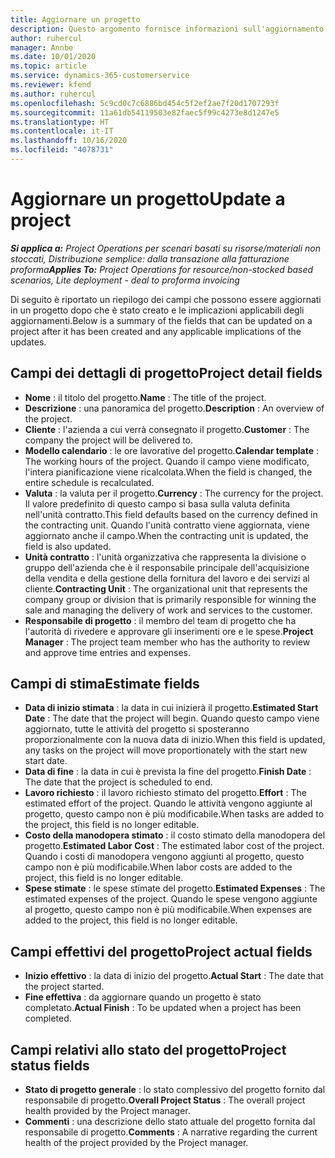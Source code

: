 ```yaml
---
title: Aggiornare un progetto
description: Questo argomento fornisce informazioni sull'aggiornamento di progetti in Project Operations.
author: ruhercul
manager: Annbe
ms.date: 10/01/2020
ms.topic: article
ms.service: dynamics-365-customerservice
ms.reviewer: kfend
ms.author: ruhercul
ms.openlocfilehash: 5c9cd0c7c6886bd454c5f2ef2ae7f20d1707293f
ms.sourcegitcommit: 11a61db54119503e82faec5f99c4273e8d1247e5
ms.translationtype: HT
ms.contentlocale: it-IT
ms.lasthandoff: 10/16/2020
ms.locfileid: "4078731"
---
```

# <a name="update-a-project"></a><span data-ttu-id="4cd3a-103">Aggiornare un progetto</span><span class="sxs-lookup"><span data-stu-id="4cd3a-103">Update a project</span></span>

<span data-ttu-id="4cd3a-104">_**Si applica a:** Project Operations per scenari basati su risorse/materiali non stoccati, Distribuzione semplice: dalla transazione alla fatturazione proforma_</span><span class="sxs-lookup"><span data-stu-id="4cd3a-104">_**Applies To:** Project Operations for resource/non-stocked based scenarios, Lite deployment - deal to proforma invoicing_</span></span>

<span data-ttu-id="4cd3a-105">Di seguito è riportato un riepilogo dei campi che possono essere aggiornati in un progetto dopo che è stato creato e le implicazioni applicabili degli aggiornamenti.</span><span class="sxs-lookup"><span data-stu-id="4cd3a-105">Below is a summary of the fields that can be updated on a project after it has been created and any applicable implications of the updates.</span></span>

## <a name="project-detail-fields"></a><span data-ttu-id="4cd3a-106">Campi dei dettagli di progetto</span><span class="sxs-lookup"><span data-stu-id="4cd3a-106">Project detail fields</span></span>

- <span data-ttu-id="4cd3a-107">**Nome** : il titolo del progetto.</span><span class="sxs-lookup"><span data-stu-id="4cd3a-107">**Name** : The title of the project.</span></span>
- <span data-ttu-id="4cd3a-108">**Descrizione** : una panoramica del progetto.</span><span class="sxs-lookup"><span data-stu-id="4cd3a-108">**Description** : An overview of the project.</span></span>
- <span data-ttu-id="4cd3a-109">**Cliente** : l'azienda a cui verrà consegnato il progetto.</span><span class="sxs-lookup"><span data-stu-id="4cd3a-109">**Customer** : The company the project will be delivered to.</span></span>
- <span data-ttu-id="4cd3a-110">**Modello calendario** : le ore lavorative del progetto.</span><span class="sxs-lookup"><span data-stu-id="4cd3a-110">**Calendar template** : The working hours of the project.</span></span> <span data-ttu-id="4cd3a-111">Quando il campo viene modificato, l'intera pianificazione viene ricalcolata.</span><span class="sxs-lookup"><span data-stu-id="4cd3a-111">When the field is changed, the entire schedule is recalculated.</span></span>
- <span data-ttu-id="4cd3a-112">**Valuta** : la valuta per il progetto.</span><span class="sxs-lookup"><span data-stu-id="4cd3a-112">**Currency** : The currency for the project.</span></span> <span data-ttu-id="4cd3a-113">Il valore predefinito di questo campo si basa sulla valuta definita nell'unità contratto.</span><span class="sxs-lookup"><span data-stu-id="4cd3a-113">This field defaults based on the currency defined in the contracting unit.</span></span> <span data-ttu-id="4cd3a-114">Quando l'unità contratto viene aggiornata, viene aggiornato anche il campo.</span><span class="sxs-lookup"><span data-stu-id="4cd3a-114">When the contracting unit is updated, the field is also updated.</span></span>
- <span data-ttu-id="4cd3a-115">**Unità contratto** : l'unità organizzativa che rappresenta la divisione o gruppo dell'azienda che è il responsabile principale dell'acquisizione della vendita e della gestione della fornitura del lavoro e dei servizi al cliente.</span><span class="sxs-lookup"><span data-stu-id="4cd3a-115">**Contracting Unit** : The organizational unit that represents the company group or division that is primarily responsible for winning the sale and managing the delivery of work and services to the customer.</span></span> 
- <span data-ttu-id="4cd3a-116">**Responsabile di progetto** : il membro del team di progetto che ha l'autorità di rivedere e approvare gli inserimenti ore e le spese.</span><span class="sxs-lookup"><span data-stu-id="4cd3a-116">**Project Manager** : The project team member who has the authority to review and approve time entries and expenses.</span></span>

## <a name="estimate-fields"></a><span data-ttu-id="4cd3a-117">Campi di stima</span><span class="sxs-lookup"><span data-stu-id="4cd3a-117">Estimate fields</span></span>

- <span data-ttu-id="4cd3a-118">**Data di inizio stimata** : la data in cui inizierà il progetto.</span><span class="sxs-lookup"><span data-stu-id="4cd3a-118">**Estimated Start Date** : The date that the project will begin.</span></span> <span data-ttu-id="4cd3a-119">Quando questo campo viene aggiornato, tutte le attività del progetto si sposteranno proporzionalmente con la nuova data di inizio.</span><span class="sxs-lookup"><span data-stu-id="4cd3a-119">When this field is updated, any tasks on the project will move proportionately with the start new start date.</span></span>
- <span data-ttu-id="4cd3a-120">**Data di fine** : la data in cui è prevista la fine del progetto.</span><span class="sxs-lookup"><span data-stu-id="4cd3a-120">**Finish Date** : The date that the project is scheduled to end.</span></span>
- <span data-ttu-id="4cd3a-121">**Lavoro richiesto** : il lavoro richiesto stimato del progetto.</span><span class="sxs-lookup"><span data-stu-id="4cd3a-121">**Effort** : The estimated effort of the project.</span></span> <span data-ttu-id="4cd3a-122">Quando le attività vengono aggiunte al progetto, questo campo non è più modificabile.</span><span class="sxs-lookup"><span data-stu-id="4cd3a-122">When tasks are added to the project, this field is no longer editable.</span></span>
- <span data-ttu-id="4cd3a-123">**Costo della manodopera stimato** : il costo stimato della manodopera del progetto.</span><span class="sxs-lookup"><span data-stu-id="4cd3a-123">**Estimated Labor Cost** : The estimated labor cost of the project.</span></span> <span data-ttu-id="4cd3a-124">Quando i costi di manodopera vengono aggiunti al progetto, questo campo non è più modificabile.</span><span class="sxs-lookup"><span data-stu-id="4cd3a-124">When labor costs are added to the project, this field is no longer editable.</span></span>
- <span data-ttu-id="4cd3a-125">**Spese stimate** : le spese stimate del progetto.</span><span class="sxs-lookup"><span data-stu-id="4cd3a-125">**Estimated Expenses** : The estimated expenses of the project.</span></span> <span data-ttu-id="4cd3a-126">Quando le spese vengono aggiunte al progetto, questo campo non è più modificabile.</span><span class="sxs-lookup"><span data-stu-id="4cd3a-126">When expenses are added to the project, this field is no longer editable.</span></span>

## <a name="project-actual-fields"></a><span data-ttu-id="4cd3a-127">Campi effettivi del progetto</span><span class="sxs-lookup"><span data-stu-id="4cd3a-127">Project actual fields</span></span>
- <span data-ttu-id="4cd3a-128">**Inizio effettivo** : la data di inizio del progetto.</span><span class="sxs-lookup"><span data-stu-id="4cd3a-128">**Actual Start** : The date that the project started.</span></span>
- <span data-ttu-id="4cd3a-129">**Fine effettiva** : da aggiornare quando un progetto è stato completato.</span><span class="sxs-lookup"><span data-stu-id="4cd3a-129">**Actual Finish** : To be updated when a project has been completed.</span></span>

## <a name="project-status-fields"></a><span data-ttu-id="4cd3a-130">Campi relativi allo stato del progetto</span><span class="sxs-lookup"><span data-stu-id="4cd3a-130">Project status fields</span></span>

- <span data-ttu-id="4cd3a-131">**Stato di progetto generale** : lo stato complessivo del progetto fornito dal responsabile di progetto.</span><span class="sxs-lookup"><span data-stu-id="4cd3a-131">**Overall Project Status** : The overall project health provided by the Project manager.</span></span>
- <span data-ttu-id="4cd3a-132">**Commenti** : una descrizione dello stato attuale del progetto fornita dal responsabile di progetto.</span><span class="sxs-lookup"><span data-stu-id="4cd3a-132">**Comments** : A narrative regarding the current health of the project provided by the Project manager.</span></span>

